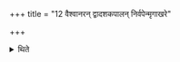 +++
title = "12 वैश्वानरन् द्वादशकपालन् निर्वपेन्मृगाखरे"

+++

<details><summary>थिते</summary>

12. If the horse does not return, then he should offer a sacrificial bread on twelve potsherds to (Agni) Vaiśvānara on the place of residence of a wild animal.  
</details>
